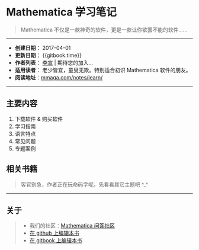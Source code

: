 # Mathematica 学习笔记
> Mathematica 不仅是一款神奇的软件，更是一款让你欲罢不能的软件……

---

* **创建日期**： 2017-04-01
* **更新日期**： {{gitbook.time}}
* **作者列表**： [李宣](http://laoli.cm) | 期待您的加入...
* **适用读者**： 老少皆宜，童叟无欺。特别适合初识 Mathematica 软件的朋友。
* **阅读地址**：[mmaqa.com/notes/learn/](https://mmaqa.com/notes/learn/)

---

## 主要内容
1. 下载软件 &#38; 购买软件
2. 学习指南
3. 语言特点
4. 常见问题
5. 专题案例


## 相关书籍

> 客官别急，作者正在玩命码字呢，先看看其它主题吧 ^_^

---

## 关于

> * 我们的社区：[Mathematica 问答社区](https://mmaqa.com)
> * [在 github 上编辑本书](https://github.com/SqRoots/Mathematica-for-Beginner)
> * [在 gitbook 上编辑本书](https://www.gitbook.com/book/sqroots/mathematica-for-beginner)
